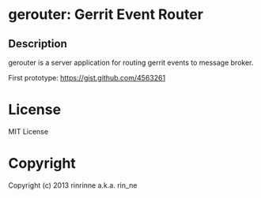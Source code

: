 gerouter: Gerrit Event Router
===========================

Description
---------------------------

gerouter is a server application for routing gerrit events to message broker.

First prototype: https://gist.github.com/4563261

License
===========================

MIT License

Copyright
===========================

Copyright (c) 2013 rinrinne a.k.a. rin_ne
